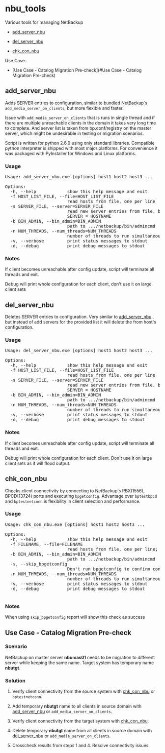 # nbu_tools
Various tools for managing NetBackup

- [add_server_nbu](#add_server_nbu)

- [del_server_nbu](#del_server_nbu)

- [chk_con_nbu](#chk_con_nbu)

Use Case:
- [Use Case - Catalog Migration Pre-check](#Use Case - Catalog Migration Pre-check)

## add_server_nbu

<p>Adds SERVER entries to configuration, similar to bundled NetBackup's 
<code>add_media_server_on_clients</code>, but more flexible and faster.</p>
<p> Issue with <code>add_media_server_on_clients</code> that is runs in single thread and if there are 
multiple unreachable clients in the domain it takes very long time to complete. And server 
list is taken from bp.conf/registry on the master server, which might be undesirable in testing
or migration scenarios. </p>

Script is written for python 2.6.9 using only standard libraries. Compatible python interpreter 
is shipped with most major platforms. For convenience it was packaged with PyInstaller for 
Windows and Linux platforms.

### Usage
<pre>
Usage: add_server_nbu.exe [options] host1 host2 host3 ...

Options:
  -h, --help            show this help message and exit
  -f HOST_LIST_FILE, --file=HOST_LIST_FILE
                        read hosts from file, one per line
  -s SERVER_FILE, --server=SERVER_FILE
                        read new server entries from file, bp.conf syntax
                        SERVER = HOSTNAME
  -b BIN_ADMIN, --bin_admin=BIN_ADMIN
                        path to .../netbackup/bin/admincmd
  -n NUM_THREADS, --num_threads=NUM_THREADS
                        number of threads to run simultaneously
  -v, --verbose         print status messages to stdout
  -d, --debug           print debug messages to stdout
</pre>

### Notes
 
<p>If client becomes unreachable after config update, script will terminate all threads and exit.</p>
<p>Debug will print whole configuration for each client, don't use it on large client sets</p>

## del_server_nbu
Deletes SERVER entries to configuration. Very similar to [add_server_nbu](#add_server_nbu)
, but instead of add servers for the provided list it will delete the from host's configuration.



### Usage
<pre>
Usage: del_server_nbu.exe [options] host1 host2 host3 ...

Options:
  -h, --help            show this help message and exit
  -f HOST_LIST_FILE, --file=HOST_LIST_FILE
                        read hosts from file, one per line
  -s SERVER_FILE, --server=SERVER_FILE
                        read new server entries from file, bp.conf syntax
                        SERVER = HOSTNAME
  -b BIN_ADMIN, --bin_admin=BIN_ADMIN
                        path to .../netbackup/bin/admincmd
  -n NUM_THREADS, --num_threads=NUM_THREADS
                        number of threads to run simultaneously
  -v, --verbose         print status messages to stdout
  -d, --debug           print debug messages to stdout
</pre>

### Notes
 
<p>If client becomes unreachable after config update, script will terminate all threads and exit.</p>
<p>Debug will print whole configuration for each client. Don't use it on large client sets
as it will flood output.</p>

## chk_con_nbu

<p>Checks client connectivity by connecting to NetBackup's PBX(1556), BPCD(13724) ports and 
executing <code>bpgetconfig</code>. Advantage over <code>bptestbpcd</code> and 
<code>bptestnetconn</code> is flexibility in client selection and performance. 

### Usage
<pre>
Usage: chk_con_nbu.exe [options] host1 host2 host3 ...

Options:
  -h, --help            show this help message and exit
  -f FILENAME, --file=FILENAME
                        read hosts from file, one per line;
  -b BIN_ADMIN, --bin_admin=BIN_ADMIN
                        path to .../netbackup/bin/admincmd
  -s, --skip_bpgetconfig
                        Don't run bpgetconfig to confirm connection
  -n NUM_THREADS, --num_threads=NUM_THREADS
                        number of threads to run simultaneously
  -v, --verbose         print status messages to stdout
  -d, --debug           print debug messages to stdout
 </pre>
 
 ### Notes
 
<p>When using <code>skip_bpgetconfig</code> report will show this check as success</p>


## Use Case - Catalog Migration Pre-check
### Scenario

NetBackup on master server **nbumas01** needs to be migration to different server while keeping the 
same name. Target system has temporary name **nbutgt**.
  
### Solution


1. Verify client connectivity from the source system with [chk_con_nbu](#chk_con_nbu) or 
<code>bptestnetconn</code>.

2.  Add temporary **nbutgt** name to all clients in source domain with [add_server_nbu](#add_server_nbu) 
or <code>add_media_server_on_clients</code>.

3. Verify client connectivity from the target system with [chk_con_nbu](#chk_con_nbu).

4. Delete temporary **nbutgt** name from all clients in source domain with [del_server_nbu](#del_server_nbu) 
or <code>add_media_server_on_clients</code>.

5. Crosscheck results from steps 1 and 4. Resolve connectivity issues.
